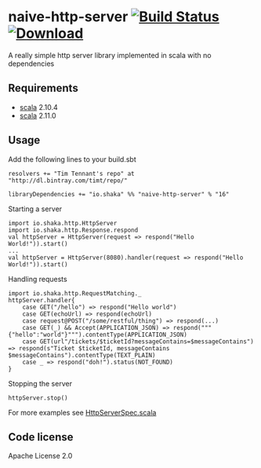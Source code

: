 naive-http-server  [![Build Status](https://travis-ci.org/timt/naive-http-server.png?branch=master)](https://travis-ci.org/timt/naive-http-server) [ ![Download](https://api.bintray.com/packages/timt/repo/naive-http-server/images/download.png) ](https://bintray.com/timt/repo/naive-http-server/_latestVersion)
=================
A really simple http server library implemented in scala with no dependencies

Requirements
------------

* [scala](http://www.scala-lang.org) 2.10.4
* [scala](http://www.scala-lang.org) 2.11.0

Usage
-----
Add the following lines to your build.sbt

    resolvers += "Tim Tennant's repo" at "http://dl.bintray.com/timt/repo/"

    libraryDependencies += "io.shaka" %% "naive-http-server" % "16"

Starting a server

    import io.shaka.http.HttpServer
    import io.shaka.http.Response.respond
    val httpServer = HttpServer(request => respond("Hello World!")).start()
    ...
    val httpServer = HttpServer(8080).handler(request => respond("Hello World!")).start()

Handling requests

    import io.shaka.http.RequestMatching._
    httpServer.handler{
        case GET("/hello") => respond("Hello world")
        case GET(echoUrl) => respond(echoUrl)
        case request@POST("/some/restful/thing") => respond(...)
        case GET(_) && Accept(APPLICATION_JSON) => respond("""{"hello":"world"}""").contentType(APPLICATION_JSON)
        case GET(url"/tickets/$ticketId?messageContains=$messageContains") => respond(s"Ticket $ticketId, messageContains $messageContains").contentType(TEXT_PLAIN)
        case _ => respond("doh!").status(NOT_FOUND)
    }


Stopping the server

    httpServer.stop()


For more examples see [HttpServerSpec.scala](https://github.com/timt/naive-http-server/blob/master/src/test/scala/io/shaka/http/HttpServerSpec.scala)


Code license
------------
Apache License 2.0
